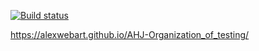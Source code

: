 [![Build status](https://ci.appveyor.com/api/projects/status/ol38adxjbwsueqe0?svg=true)](https://ci.appveyor.com/project/AlexWEBArt/ahj-organization-of-testing)

https://alexwebart.github.io/AHJ-Organization_of_testing/